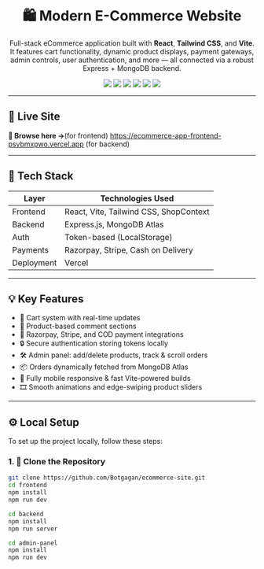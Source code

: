 <h1 align="center">🛍️ Modern E-Commerce Website</h1>

<p align="center">
  Full-stack eCommerce application built with <strong>React</strong>, <strong>Tailwind CSS</strong>, and <strong>Vite</strong>. It features cart functionality, dynamic product displays, payment gateways, admin controls, user authentication, and more — all connected via a robust Express + MongoDB backend.
</p>

<p align="center">
  <a href="https://botgagan-store.vercel.app" target="_blank"><img src="https://img.shields.io/badge/Live-Demo-green?style=flat-square" /></a>
  <img src="https://img.shields.io/badge/React-%2361DAFB.svg?style=flat-square&logo=react&logoColor=white" />
  <img src="https://img.shields.io/badge/TailwindCSS-%2338B2AC.svg?style=flat-square&logo=tailwind-css&logoColor=white" />
  <img src="https://img.shields.io/badge/Vite-646CFF?style=flat-square&logo=vite&logoColor=white" />
  <img src="https://img.shields.io/badge/Express.js-000000?style=flat-square&logo=express&logoColor=white" />
  <img src="https://img.shields.io/badge/MongoDB-47A248?style=flat-square&logo=mongodb&logoColor=white" />
</p>

---

## 🚀 Live Site  
**🛒 Browse here →**(for frontend) https://ecommerce-app-frontend-psvbmxpwo.vercel.app
                     (for backend) 

---

## 🧰 Tech Stack

| Layer        | Technologies Used                       |
|-------------|------------------------------------------|
| Frontend     | React, Vite, Tailwind CSS, ShopContext |
| Backend      | Express.js, MongoDB Atlas              |
| Auth         | Token-based (LocalStorage)             |
| Payments     | Razorpay, Stripe, Cash on Delivery     |
| Deployment   | Vercel                                  |

---

## 💡 Key Features

- 🛒 Cart system with real-time updates
- 💬 Product-based comment sections
- 🧾 Razorpay, Stripe, and COD payment integrations
- 🔒 Secure authentication storing tokens locally
- 🛠️ Admin panel: add/delete products, track & scroll orders
- 📦 Orders dynamically fetched from MongoDB Atlas
- 📱 Fully mobile responsive & fast Vite-powered builds
- 🎞️ Smooth animations and edge-swiping product sliders

---

## ⚙️ Local Setup

To set up the project locally, follow these steps:

### 1. 🚀 Clone the Repository

```bash
git clone https://github.com/Botgagan/ecommerce-site.git
cd frontend
npm install
npm run dev

cd backend
npm install
npm run server

cd admin-panel
npm install
npm run dev
